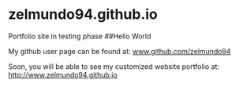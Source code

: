 # zelmundo94.github.io
Portfolio site in testing phase
##Hello World

My github user page can be found at: www.github.com/zelmundo94

Soon, you will be able to see my customized website portfolio at: http://www.zelmundo94.github.io
